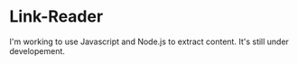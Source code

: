 # Link-Reader

I'm working to use Javascript and Node.js  to extract content. It's still under developement.
